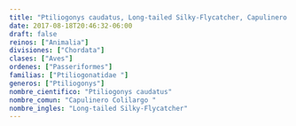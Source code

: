 ```yaml
---
title: "Ptiliogonys caudatus, Long-tailed Silky-Flycatcher, Capulinero Colilargo "
date: 2017-08-18T20:46:32-06:00
draft: false
reinos: ["Animalia"]
divisiones: ["Chordata"]
clases: ["Aves"]
ordenes: ["Passeriformes"]
familias: ["Ptiliogonatidae "]
generos: ["Ptiliogonys"]
nombre_cientifico: "Ptiliogonys caudatus"
nombre_comun: "Capulinero Colilargo "
nombre_ingles: "Long-tailed Silky-Flycatcher"
---
```

